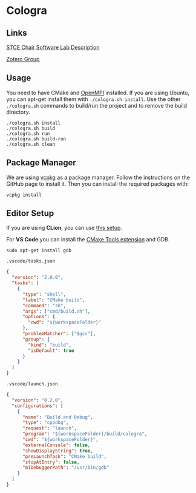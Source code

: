 # Cologra

## Links

[STCE Chair Software Lab
Description](https://www.stce.rwth-aachen.de/teaching/winter-2024-25/software-lab-parallel-graph-algorithms)

[Zotero Group](https://www.zotero.org/groups/5682542/parallel_graph_algorithms)

## Usage

You need to have CMake and
[OpenMPI](https://docs.open-mpi.org/en/v5.0.x/launching-apps/quickstart.html)
installed. If you are using Ubuntu, you can apt-get install them with `./cologra.sh
install`. Use the other `./cologra.sh` commands to build/run the project and to
remove the build directory.

```shell
./cologra.sh install
./cologra.sh build
./cologra.sh run
./cologra.sh build-run
./cologra.sh clean
```

## Package Manager

We are using [vcpkg](https://github.com/Microsoft/vcpkg) as a package manager.
Follow the instructions on the GitHub page to install it. Then you can install
the required packages with:

```shell
vcpkg install
```

## Editor Setup

If you are using **CLion**, you can use [this
setup](https://www.jetbrains.com/help/clion/openmpi.html).

For **VS Code** you can install the [CMake Tools
extension](https://marketplace.visualstudio.com/items?itemName=ms-vscode.cmake-tools)
and GDB.

```shell
sudo apt-get install gdb
```

`.vscode/tasks.json`

```json
{
  "version": "2.0.0",
  "tasks": [
    {
      "type": "shell",
      "label": "CMake build",
      "command": "sh",
      "args": ["cmd/build.sh"],
      "options": {
        "cwd": "${workspaceFolder}"
      },
      "problemMatcher": ["$gcc"],
      "group": {
        "kind": "build",
        "isDefault": true
      }
    }
  ]
}
```

`.vscode/launch.json`

```json
{
  "version": "0.2.0",
  "configurations": [
    {
      "name": "Build and Debug",
      "type": "cppdbg",
      "request": "launch",
      "program": "${workspaceFolder}/build/cologra",
      "cwd": "${workspaceFolder}",
      "externalConsole": false,
      "showDisplayString": true,
      "preLaunchTask": "CMake build",
      "stopAtEntry": false,
      "miDebuggerPath": "/usr/bin/gdb"
    }
  ]
}
```
